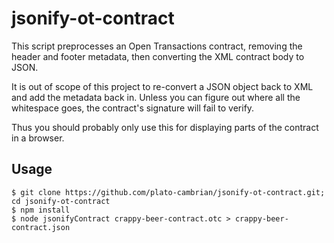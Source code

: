 jsonify-ot-contract
===================

This script preprocesses an Open Transactions contract, removing the header and
footer metadata, then converting the XML contract body to JSON.

It is out of scope of this project to re-convert a JSON object back to XML and
add the metadata back in. Unless you can figure out where all the whitespace
goes, the contract's signature will fail to verify. 

Thus you should probably only use this for displaying parts of the contract in a
browser.

Usage
-----

    $ git clone https://github.com/plato-cambrian/jsonify-ot-contract.git; cd jsonify-ot-contract
    $ npm install
    $ node jsonifyContract crappy-beer-contract.otc > crappy-beer-contract.json
